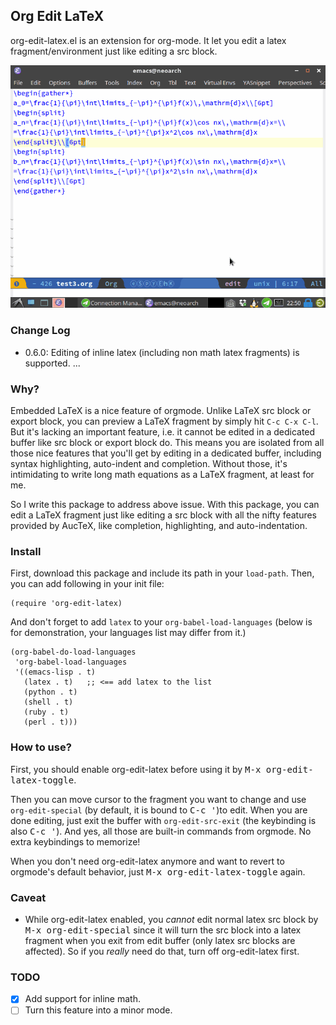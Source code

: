## Org Edit LaTeX

org-edit-latex.el is an extension for org-mode. It let you edit a latex fragment/environment just like editing a src block.

![org-edit-latex](screenshot.gif)

### Change Log
- 0.6.0: Editing of inline latex (including non math latex fragments) is supported.
...

### Why?
Embedded LaTeX is a nice feature of orgmode. Unlike LaTeX src block or export block, you can preview a LaTeX fragment by simply hit `C-c C-x C-l`. But it's lacking an important feature, i.e. it cannot be edited in a dedicated buffer like src block or export block do. This means you are isolated from all those nice features that you'll get by editing in a dedicated buffer, including syntax highlighting, auto-indent and completion. Without those, it's intimidating to write long math equations as a LaTeX fragment, at least for me.

So I write this package to address above issue. With this package, you can edit a LaTeX fragment just like editing a src block with all the nifty features provided by AucTeX, like completion, highlighting, and auto-indentation.

### Install

First, download this package and include its path in your `load-path`. Then, you can add following in your init file:

```
(require 'org-edit-latex)
```

And don't forget to add `latex` to your `org-babel-load-languages` (below is for demonstration, your languages list may differ from it.)

```
(org-babel-do-load-languages
 'org-babel-load-languages
 '((emacs-lisp . t)
   (latex . t)   ;; <== add latex to the list
   (python . t)
   (shell . t)
   (ruby . t)
   (perl . t)))
```

### How to use?
First, you should enable org-edit-latex before using it by <kbd>M-x org-edit-latex-toggle</kbd>.


Then you can move cursor to the fragment you want to change and use `org-edit-special` (by default, it is bound to <kbd>C-c '</kbd>)to edit. When you are done editing, just exit the buffer with `org-edit-src-exit` (the keybinding is also <kbd>C-c '</kbd>). And yes, all those are built-in commands from orgmode. No extra keybindings to memorize!

When you don't need org-edit-latex anymore and want to revert to orgmode's default behavior, just <kbd>M-x org-edit-latex-toggle</kbd> again.

### Caveat
- While org-edit-latex enabled, you _cannot_ edit normal latex src block by <kbd>M-x org-edit-special</kbd> since it will turn the src block into a latex fragment when you exit from edit buffer (only latex src blocks are affected). So if you _really_ need do that, turn off org-edit-latex first.

### TODO
- [x] Add support for inline math.
- [ ] Turn this feature into a minor mode.
